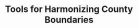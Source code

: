 ---
layout: default
authors: Bitsy Perlman
description: This tool creates the csv tables that allow county boundaries to be synchronized
  to a base year, exported to the directory you run this from. While this code takes
  shape files of any type and preforms an intersect, it was written to follow the
  method used in Hornbeck (2010) (see https://www.dropbox.com/s/1cygkeoo4p89vrw/BWreplication_BorderFixes.rar
  for those replication files), that is to say, I wrote it to take shapefiles of US
  counties from NHGIS from a selections of years and then to reapportioning them by
  area to the boundaries as they were in a base year. The stata code that uses these
  csvs was writen to be used with Haines' census data (ICPSR 02896).
last_edit: Thu, 02 Dec 2021 13:37:42 GMT
location: https://elisabethperlman.net/code.html
related_projects: {}
slug: harmonising_county_boundaries
tags:
- geography
title: Tools for Harmonizing County Boundaries
uuid: 6ba552a7-ec31-4710-9d8b-d8177b293a90
---
